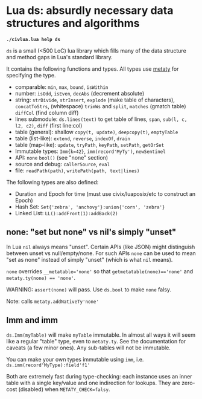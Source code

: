 # Lua ds: absurdly necessary data structures and algorithms

**`./civlua.lua help ds`**

`ds` is a small (<500 LoC) lua library which fills many of the data structure
and method gaps in Lua's standard library.

It contains the following functions and types. All types use
[metaty](../metaty/README.md) for specifying the type.

- comparable: `min`, `max`, `bound`, `isWithin`
- number: `isOdd`, `isEven`, `decAbs` (decrement absolute)
- string: `strDivide`, `strInsert`, `explode` (make table of characters),
  `concatToStrs`, (whitespace) `trimWs` and `split`, `matches` (gmatch table)
  `diffCol` (find column diff)
- lines submodule: `ds.lines(text)` to get table of lines, `span`, `sub(l, c,
  l2, c2)`, `diff` (first line:col)
- table (general): shallow `copy(t, update)`, `deepcopy(t)`, `emptyTable`
- table (list-like): `extend`, `reverse`, `indexOf`, `drain`
- table (map-like): `update`, `tryPath`, `keyPath`, `setPath`, `getOrSet`
- Immutable types: `Imm{k=42}`, `imm(record'MyTy')`, `newSentinel`
- API: `none` `bool()` (see "none" section)
- source and debug: `callerSource`, `eval`
- file: `readPath(path)`, `writePath(path, text|lines)`

The following types are also defined:
- Duration and Epoch for time (must use civix/luaposix/etc to construct an
  Epoch)
- Hash Set: `Set{'zebra', 'anchovy'}:union{'corn', 'zebra'}`
- Linked List: `LL():addFront(1):addBack(2)`

## none: "set but none" vs nil's simply "unset"
In Lua `nil` always means "unset". Certain APIs (like JSON) might distinguish
between unset vs null/empty/none. For such APIs `none` can be used to mean "set
as none" instead of simply "unset" (which is what `nil` means).

`none` overrides `__metatable='none'` so that `getmetatable(none)=='none'` and
`metaty.ty(none) == 'none'`.

WARNING: `assert(none)` will pass.  Use `ds.bool` to make `none` falsy.

Note: calls `metaty.addNativeTy'none'`

## Imm and imm
`ds.Imm(myTable)` will make `myTable` immutable. In almost all ways it will
seem like a regular "table" type, even to `metaty.ty`. See the documentation for
caveats (a few minor ones). Any sub-tables will not be immutable.

You can make your own types immutable using `imm`, i.e.
`ds.imm(record'MyType):field'f1'`

Both are extremely fast during type-checking: each instance uses an inner table
with a single key/value and one indirection for lookups. They are zero-cost
(disabled) when `METATY_CHECK=falsy`.
